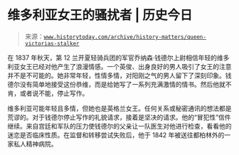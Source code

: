 <!--yml

类别：未分类

日期：2024-05-27 14:48:58

-->

# 维多利亚女王的骚扰者 | 历史今日

> 来源：[`www.historytoday.com/archive/history-matters/queen-victorias-stalker`](https://www.historytoday.com/archive/history-matters/queen-victorias-stalker)

在 1837 年秋天，第 12 兰开夏轻骑兵团的军官乔纳森·钱德尔上尉相信年轻的维多利亚女王已经对他产生了浪漫情感。一个英俊、出身良好的男人吸引了女王的注意并不是不可能的。她非常年轻，性情多情，对阳刚之气的男人留下了深刻印象。钱德尔没有简单地接受这份恭维，而是给她写了一系列充满激情的情书。然后他就不肯，或者说不能，停止写作。

维多利亚可能年轻且多情，但她也是英格兰女王。任何关系或秘密通讯的想法都是荒谬的。对于钱德尔停止写作的礼貌请求，接着是坚决的请求。他的“冒犯性”信件继续。来自宫廷和军队的压力使钱德尔的父亲让一队医生对他进行检查，看看他的迷恋是否临床性质。在监督和转移尝试失败后，他于 1842 年被送往都柏林外的一家私人精神病院。
